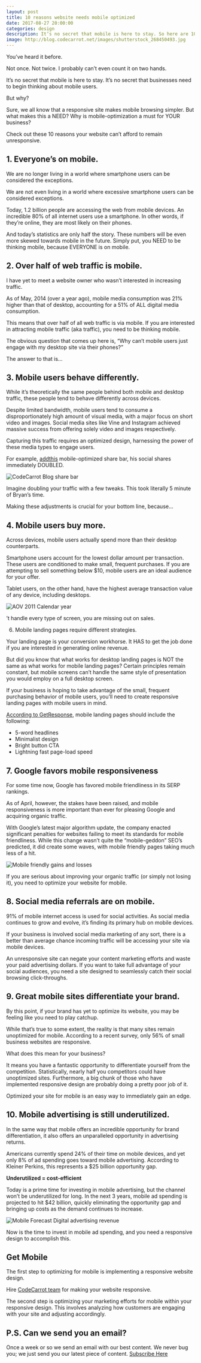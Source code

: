 ```yaml
---
layout: post
title: 10 reasons website needs mobile optimized
date: 2017-08-27 20:00:00
categories: design
description: It’s no secret that mobile is here to stay. So here are 10 reasons your website can’t afford to remain unresponsive.
image: http://blog.codecarrot.net/images/shutterstock_268450493.jpg
---
```


You’ve heard it before.

Not once. Not twice. I probably can’t even count it on two hands.

It’s no secret that mobile is here to stay. It’s no secret that businesses need to begin thinking about mobile users.

But why?

Sure, we all know that a responsive site makes mobile browsing simpler. But what makes this a NEED? Why is mobile-optimization a must for YOUR business?

Check out these 10 reasons your website can’t afford to remain unresponsive.

## 1. Everyone’s on mobile.

We are no longer living in a world where smartphone users can be considered the exceptions.

We are not even living in a world where excessive smartphone users can be considered exceptions.

Today, 1.2 billion people are accessing the web from mobile devices. An incredible 80% of all internet users use a smartphone. In other words, if they’re online, they are most likely on their phones.

And today’s statistics are only half the story. These numbers will be even more skewed towards mobile in the future. Simply put, you NEED to be thinking mobile, because EVERYONE is on mobile.

## 2. Over half of web traffic is mobile.

I have yet to meet a website owner who wasn’t interested in increasing traffic.

As of May, 2014 (over a year ago), mobile media consumption was 21% higher than that of desktop, accounting for a 51% of ALL digital media consumption.

This means that over half of all web traffic is via mobile. If you are interested in attracting mobile traffic (aka traffic), you need to be thinking mobile.

The obvious question that comes up here is, “Why can’t mobile users just engage with my desktop site via their phones?”

The answer to that is…

## 3. Mobile users behave differently.

While it’s theoretically the same people behind both mobile and desktop traffic, these people tend to behave differently across devices.

Despite limited bandwidth, mobile users tend to consume a disproportionately high amount of visual media, with a major focus on short video and images. Social media sites like Vine and Instagram achieved massive success from offering solely video and images respectively.

Capturing this traffic requires an optimized design, harnessing the power of these media types to engage users.

For example, [addthis](https://www.addthis.com) mobile-optimized share bar, his social shares immediately DOUBLED.

![CodeCarrot Blog share bar](http://blog.codecarrot.net/images/screenshot_20170827-235216.png)

Imagine doubling your traffic with a few tweaks. This took literally 5 minute of Bryan’s time.

Making these adjustments is crucial for your bottom line, because…

## 4. Mobile users buy more.

Across devices, mobile users actually spend more than their desktop counterparts.

Smartphone users account for the lowest dollar amount per transaction. These users are conditioned to make small, frequent purchases. If you are attempting to sell something below $10, mobile users are an ideal audience for your offer.

Tablet users, on the other hand, have the highest average transaction value of any device, including desktops.

![AOV 2011 Calendar year](http://blog.codecarrot.net/images/adobe-AOV-1.jpg)

’t handle every type of screen, you are missing out on sales.

6. Mobile landing pages require different strategies.

Your landing page is your conversion workhorse. It HAS to get the job done if you are interested in generating online revenue.

But did you know that what works for desktop landing pages is NOT the same as what works for mobile landing pages? Certain principles remain constant, but mobile screens can’t handle the same style of presentation you would employ on a full desktop screen.

If your business is hoping to take advantage of the small, frequent purchasing behavior of mobile users, you’ll need to create responsive landing pages with mobile users in mind.

[According to GetResponse](http://blog.getresponse.com/designing-perfect-mobile-landing-page.html), mobile landing pages should include the following:

*  5-word headlines
*  Minimalist design
*  Bright button CTA
*  Lightning fast page-load speed

## 7. Google favors mobile responsiveness

For some time now, Google has favored mobile friendliness in its SERP rankings.

As of April, however, the stakes have been raised, and mobile responsiveness is more important than ever for pleasing Google and acquiring organic traffic.

With Google’s latest major algorithm update, the company enacted significant penalties for websites failing to meet its standards for mobile friendliness. While this change wasn’t quite the “mobile-geddon” SEO’s predicted, it did create some waves, with mobile friendly pages taking much less of a hit.

![Mobile friendly gains and losses](http://blog.codecarrot.net/images/mobile-friendly-gains-and-losses.jpg)

If you are serious about improving your organic traffic (or simply not losing it), you need to optimize your website for mobile.

## 8. Social media referrals are on mobile.

91% of mobile internet access is used for social activities. As social media continues to grow and evolve, it’s finding its primary hub on mobile devices.

If your business is involved social media marketing of any sort, there is a better than average chance incoming traffic will be accessing your site via mobile devices.

An unresponsive site can negate your content marketing efforts and waste your paid advertising dollars. If you want to take full advantage of your social audiences, you need a site designed to seamlessly catch their social browsing click-throughs.

## 9. Great mobile sites differentiate your brand.

By this point, if your brand has yet to optimize its website, you may be feeling like you need to play catchup.

While that’s true to some extent, the reality is that many sites remain unoptimized for mobile. According to a recent survey, only 56% of small business websites are responsive.

What does this mean for your business?

It means you have a fantastic opportunity to differentiate yourself from the competition. Statistically, nearly half you competitors could have unoptimized sites. Furthermore, a big chunk of those who have implemented responsive design are probably doing a pretty poor job of it.

Optimized your site for mobile is an easy way to immediately gain an edge.

## 10. Mobile advertising is still underutilized.

In the same way that mobile offers an incredible opportunity for brand differentiation, it also offers an unparalleled opportunity in advertising returns.

Americans currently spend 24% of their time on mobile devices, and yet only 8% of ad spending goes toward mobile advertising. According to Kleiner Perkins, this represents a $25 billion opportunity gap.

**Underutilized = cost-efficient**

Today is a prime time for investing in mobile advertising, but the channel won’t be underutilized for long. In the next 3 years, mobile ad spending is projected to hit $42 billion, quickly eliminating the opportunity gap and bringing up costs as the demand continues to increase.

![Mobile Forecast Digital advertising revenue](http://blog.codecarrot.net/images/mobileforecast-digitaladvertisingrevenue.png)

Now is the time to invest in mobile ad spending, and you need a responsive design to accomplish this.

## Get Mobile

The first step to optimizing for mobile is implementing a responsive website design.

Hire [CodeCarrot team](http://codecarrot.net) for making your website responsive.

The second step is optimizing your marketing efforts for mobile within your responsive design. This involves analyzing how customers are engaging with your site and adjusting accordingly.

## P.S. Can we send you an email?

Once a week or so we send an email with our best content. We never bug you; we just send you our latest piece of content. <a href="#subscribe">Subscribe Here</a>
